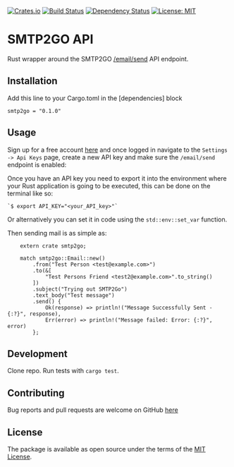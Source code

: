 [![Crates.io](https://img.shields.io/crates/v/smtp2go.svg)](https://crates.io/crates/smtp2go)
[![Build Status](https://travis-ci.org/smtp2go-os/smtp2go-rust.svg?branch=master)](https://travis-ci.org/smtp2go-os/smtp2go-rust)
[![Dependency Status](https://dependencyci.com/github/smtp2go/smtp2go.api-rust/badge)](https://dependencyci.com/github/smtp2go/smtp2go.api-rust)
[![License: MIT](https://img.shields.io/badge/License-MIT-yellow.svg)](https://opensource.org/licenses/MIT)

# SMTP2GO API

Rust wrapper around the SMTP2GO [/email/send](https://apidoc.smtp2go.com/documentation/#/POST%20/email/send) API endpoint.

## Installation

Add this line to your Cargo.toml in the [dependencies] block

`smtp2go = "0.1.0"`

## Usage

Sign up for a free account [here](https://www.smtp2go.com/pricing) and once logged in navigate
to the `Settings -> Api Keys` page, create a new API key and make sure the `/email/send` endpoint
is enabled:

Once you have an API key you need to export it into the environment where your Rust application is
going to be executed, this can be done on the terminal like so:

    `$ export API_KEY="<your_API_key>"`

Or alternatively you can set it in code using the `std::env::set_var` function. 

Then sending mail is as simple as:

```
	extern crate smtp2go;

	match smtp2go::Email::new()
		.from("Test Person <test@example.com>")
		.to(&[
			"Test Persons Friend <test2@example.com>".to_string()
		])
		.subject("Trying out SMTP2Go")
		.text_body("Test message")
		.send() {
			Ok(response) => println!("Message Successfully Sent - {:?}", response),
			Err(error) => println!("Message failed: Error: {:?}", error)
		};
```

## Development

Clone repo. Run tests with `cargo test`.

## Contributing

Bug reports and pull requests are welcome on GitHub [here](https://github.com/smtp2go-os/smtp2go-rust)

## License

The package is available as open source under the terms of the [MIT License](http://opensource.org/licenses/MIT).